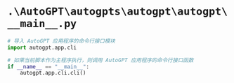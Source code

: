 # `.\AutoGPT\autogpts\autogpt\autogpt\__main__.py`

```py
# 导入 AutoGPT 应用程序的命令行接口模块
import autogpt.app.cli

# 如果当前脚本作为主程序执行，则调用 AutoGPT 应用程序的命令行接口函数
if __name__ == "__main__":
    autogpt.app.cli.cli()
```
